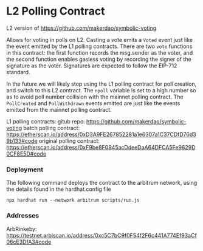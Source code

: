 # L2 Polling Contract

L2 version of https://github.com/makerdao/symbolic-voting

Allows for voting in polls on L2. Casting a vote emits a `Voted` event just like the event emitted by the L1 polling contracts. There are two `vote` functions in this contract: the first function records the msg.sender as the voter, and the second function enables gasless voting by recording the signer of the signature as the voter. Signatures are expected to follow the EIP-712 standard.

In the future we will likely stop using the L1 polling contract for poll creation, and switch to this L2 contract. The `npoll` variable is set to a high number so as to avoid poll number collision with the mainnet polling contract. The `PollCreated` and `PollWithdrawn` events emitted are just like the events emitted from the mainnet polling contract.

L1 polling contracts:
gitub repo: https://github.com/makerdao/symbolic-voting
batch polling contract: https://etherscan.io/address/0xD3A9FE267852281a1e6307a1C37CDfD76d39b133#code
original polling contract: https://etherscan.io/address/0xF9be8F0945acDdeeDaA64DFCA5Fe9629D0CF8E5D#code

### Deployment

The following command deploys the contract to the arbitrum network, using the details found in the hardhat.config file
```
npx hardhat run --network arbitrum scripts/run.js
```

### Addresses

ArbRinkeby: https://testnet.arbiscan.io/address/0xc5C7bC9f0F54f2F6c441A774Ef93aCf06cE3DfA3#code